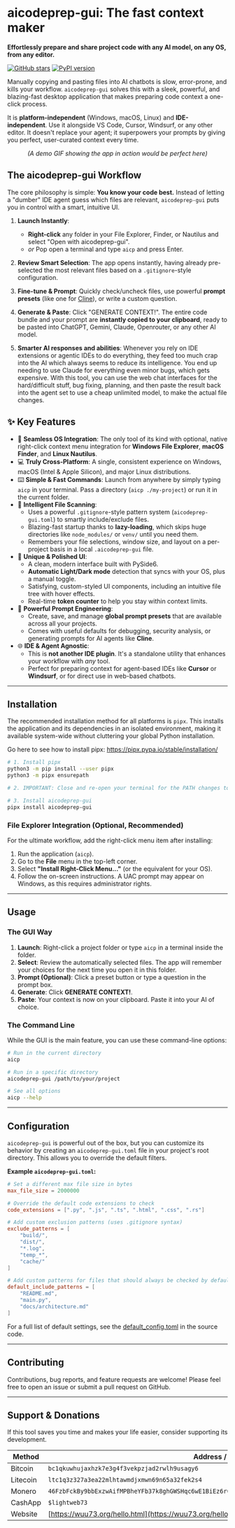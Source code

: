 # aicodeprep-gui: The fast context maker

**Effortlessly prepare and share project code with any AI model, on any OS, from any editor.**

[![GitHub stars](https://img.shields.io/github/stars/detroittommy879/aicodeprep-gui.svg?style=social&label=Stars)](https://github.com/detroittommy879/aicodeprep-gui/stargazers)
[![PyPI version](https://badge.fury.io/py/aicodeprep-gui.svg)](https://badge.fury.io/py/aicodeprep-gui)

Manually copying and pasting files into AI chatbots is slow, error-prone, and kills your workflow. `aicodeprep-gui` solves this with a sleek, powerful, and blazing-fast desktop application that makes preparing code context a one-click process.

It is **platform-independent** (Windows, macOS, Linux) and **IDE-independent**. Use it alongside VS Code, Cursor, Windsurf, or any other editor. It doesn't replace your agent; it superpowers your prompts by giving you perfect, user-curated context every time.

<p align="center">
  <em>(A demo GIF showing the app in action would be perfect here)</em>
</p>

## The aicodeprep-gui Workflow

The core philosophy is simple: **You know your code best.** Instead of letting a "dumber" IDE agent guess which files are relevant, `aicodeprep-gui` puts you in control with a smart, intuitive UI.

1.  **Launch Instantly**:

    - **Right-click** any folder in your File Explorer, Finder, or Nautilus and select "Open with aicodeprep-gui".
    - _or_ Pop open a terminal and type `aicp` and press Enter.

2.  **Review Smart Selection**: The app opens instantly, having already pre-selected the most relevant files based on a `.gitignore`-style configuration.

3.  **Fine-tune & Prompt**: Quickly check/uncheck files, use powerful **prompt presets** (like one for [Cline](https://github.com/stitionai/cline)), or write a custom question.

4.  **Generate & Paste**: Click "GENERATE CONTEXT!". The entire code bundle and your prompt are **instantly copied to your clipboard**, ready to be pasted into ChatGPT, Gemini, Claude, Openrouter, or any other AI model.

5.  **Smarter AI responses and abilities**: Whenever you rely on IDE extensions or agentic IDEs to do everything, they feed too much crap into the AI which always seems to reduce its intelligence. You end up needing to use Claude for everything even minor bugs, which gets expensive. With this tool, you can use the web chat interfaces for the hard/difficult stuff, bug fixing, planning, and then paste the result back into the agent set to use a cheap unlimited model, to make the actual file changes.

## ✨ Key Features

- 🚀 **Seamless OS Integration**: The only tool of its kind with optional, native right-click context menu integration for **Windows File Explorer**, **macOS Finder**, and **Linux Nautilus**.
- 💻 **Truly Cross-Platform**: A single, consistent experience on Windows, macOS (Intel & Apple Silicon), and major Linux distributions.
- ⌨️ **Simple & Fast Commands**: Launch from anywhere by simply typing `aicp` in your terminal. Pass a directory (`aicp ./my-project`) or run it in the current folder.
- 🧠 **Intelligent File Scanning**:
  - Uses a powerful `.gitignore`-style pattern system (`aicodeprep-gui.toml`) to smartly include/exclude files.
  - Blazing-fast startup thanks to **lazy-loading**, which skips huge directories like `node_modules/` or `venv/` until you need them.
  - Remembers your file selections, window size, and layout on a per-project basis in a local `.aicodeprep-gui` file.
- 🎨 **Unique & Polished UI**:
  - A clean, modern interface built with PySide6.
  - **Automatic Light/Dark mode** detection that syncs with your OS, plus a manual toggle.
  - Satisfying, custom-styled UI components, including an intuitive file tree with hover effects.
  - Real-time **token counter** to help you stay within context limits.
- 🔧 **Powerful Prompt Engineering**:
  - Create, save, and manage **global prompt presets** that are available across all your projects.
  - Comes with useful defaults for debugging, security analysis, or generating prompts for AI agents like **Cline**.
- 🌐 **IDE & Agent Agnostic**:
  - This is **not another IDE plugin**. It's a standalone utility that enhances your workflow with _any_ tool.
  - Perfect for preparing context for agent-based IDEs like **Cursor** or **Windsurf**, or for direct use in web-based chatbots.

---

## Installation

The recommended installation method for all platforms is `pipx`. This installs the application and its dependencies in an isolated environment, making it available system-wide without cluttering your global Python installation.

Go here to see how to install pipx:
https://pipx.pypa.io/stable/installation/

```bash
# 1. Install pipx
python3 -m pip install --user pipx
python3 -m pipx ensurepath

# 2. IMPORTANT: Close and re-open your terminal for the PATH changes to take effect.

# 3. Install aicodeprep-gui
pipx install aicodeprep-gui
```

### File Explorer Integration (Optional, Recommended)

For the ultimate workflow, add the right-click menu item after installing:

1.  Run the application (`aicp`).
2.  Go to the **File** menu in the top-left corner.
3.  Select **"Install Right-Click Menu..."** (or the equivalent for your OS).
4.  Follow the on-screen instructions. A UAC prompt may appear on Windows, as this requires administrator rights.

---

## Usage

### The GUI Way

1.  **Launch**: Right-click a project folder or type `aicp` in a terminal inside the folder.
2.  **Select**: Review the automatically selected files. The app will remember your choices for the next time you open it in this folder.
3.  **Prompt (Optional)**: Click a preset button or type a question in the prompt box.
4.  **Generate**: Click **GENERATE CONTEXT!**.
5.  **Paste**: Your context is now on your clipboard. Paste it into your AI of choice.

### The Command Line

While the GUI is the main feature, you can use these command-line options:

```bash
# Run in the current directory
aicp

# Run in a specific directory
aicodeprep-gui /path/to/your/project

# See all options
aicp --help
```

---

## Configuration

`aicodeprep-gui` is powerful out of the box, but you can customize its behavior by creating an `aicodeprep-gui.toml` file in your project's root directory. This allows you to override the default filters.

**Example `aicodeprep-gui.toml`:**

```toml
# Set a different max file size in bytes
max_file_size = 2000000

# Override the default code extensions to check
code_extensions = [".py", ".js", ".ts", ".html", ".css", ".rs"]

# Add custom exclusion patterns (uses .gitignore syntax)
exclude_patterns = [
    "build/",
    "dist/",
    "*.log",
    "temp_*",
    "cache/"
]

# Add custom patterns for files that should always be checked by default
default_include_patterns = [
    "README.md",
    "main.py",
    "docs/architecture.md"
]
```

For a full list of default settings, see the [default_config.toml](aicodeprep_gui/data/default_config.toml) in the source code.

---

## Contributing

Contributions, bug reports, and feature requests are welcome! Please feel free to open an issue or submit a pull request on GitHub.

---

## Support & Donations

If this tool saves you time and makes your life easier, consider supporting its development.

| Method   | Address / Link                                                                                    |
| -------- | ------------------------------------------------------------------------------------------------- |
| Bitcoin  | `bc1qkuwhujaxhzk7e3g4f3vekpzjad2rwlh9usagy6`                                                      |
| Litecoin | `ltc1q3z327a3ea22mlhtawmdjxmwn69n65a32fek2s4`                                                     |
| Monero   | `46FzbFckBy9bbExzwAifMPBheYFb37k8ghGWSHqc6wE1BiEz6rQc2f665JmqUdtv1baRmuUEcDoJ2dpqY6Msa3uCKArszQZ` |
| CashApp  | `$lightweb73`                                                                                     |
| Website  | [https://wuu73.org/hello.html](https://wuu73.org/hello.html)                                      |
